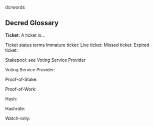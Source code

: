 dcrwords

## Decred Glossary

**Ticket**: A ticket is...

Ticket status terms
  Immature ticket:
  Live ticket:
  Missed ticket:
  Expired ticket:

Stakepool: see Voting Service Provider

Voting Service Provider: 

Proof-of-Stake:

Proof-of-Work:

Hash:

Hashrate:

Watch-only:

